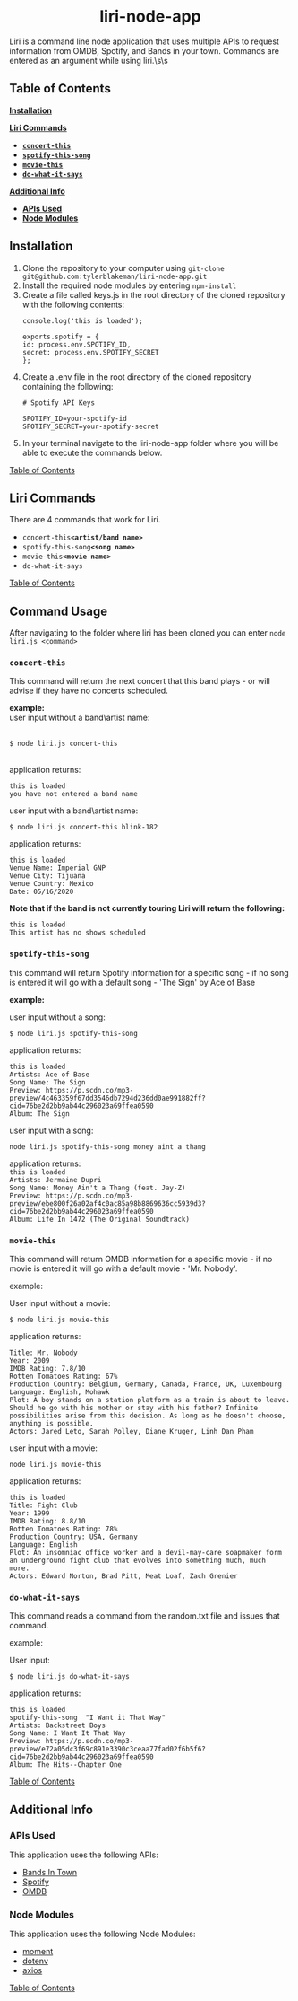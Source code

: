<div align ="center"><h1>liri-node-app</h1></div>

Liri is a command line node application that uses multiple APIs to request information from OMDB, Spotify, and Bands in your town. Commands are entered as an argument while using liri.\s\s

## Table of Contents



[**Installation**](#installation)

[**Liri Commands**](#Liri-Commands)
  * [**```concert-this```**](#concert-this)
  * [**```spotify-this-song```**](#spotify-this-song)
  * [**```movie-this```**](#movie-this)
  * [**```do-what-it-says```**](#do-what-it-says)


[**Additional Info**](#Additional-Info)
  * [**APIs Used**](#APIs-Used)
  * [**Node Modules**](#Node-Modules)

## Installation ##
1. Clone the repository to your computer using ```git-clone git@github.com:tylerblakeman/liri-node-app.git```
2. Install the required node modules by entering    ```npm-install```
3. Create a file called keys.js in the root directory of the cloned repository with the following contents:
    ```
    console.log('this is loaded');
    
    exports.spotify = {
    id: process.env.SPOTIFY_ID,
    secret: process.env.SPOTIFY_SECRET
    };  
4. Create a .env file in the root directory of the cloned repository containing the following:
    ```
    # Spotify API Keys

    SPOTIFY_ID=your-spotify-id
    SPOTIFY_SECRET=your-spotify-secret
    ```
5. In your terminal navigate to the liri-node-app folder where you will be able to execute the commands below.

[Table of Contents](#Table-of-Contents)
## Liri Commands
There are 4 commands that work for Liri. 
* ```concert-this```**```<artist/band name>```**
* ```spotify-this-song```**```<song name>```**
* ```movie-this```**```<movie name>```**
* ```do-what-it-says```

[Table of Contents](#Table-of-Contents)
## Command Usage #
After navigating to the folder where liri has been cloned you can enter ```node liri.js <command>```

###  ```concert-this``` ###

This command will return the next concert that this band plays - or will advise if they have no concerts scheduled.<br>

**example:**<br>
user input without a band\artist name:  
<br>

    $ node liri.js concert-this
<br>
application returns:

    this is loaded
    you have not entered a band name
user input with a band\artist name:
<br>
    
    $ node liri.js concert-this blink-182

application returns:
    
    this is loaded
    Venue Name: Imperial GNP
    Venue City: Tijuana
    Venue Country: Mexico
    Date: 05/16/2020

**Note that if the band is not currently touring Liri will return the following:**

    this is loaded
    This artist has no shows scheduled

### ```spotify-this-song``` ###

this command will return Spotify information for a specific song - if no song is entered it will go with a default song - 'The Sign' by Ace of Base <br>

**example:** <br>

user input without a song: <br>

    $ node liri.js spotify-this-song

application returns:<br>

    this is loaded
    Artists: Ace of Base
    Song Name: The Sign
    Preview: https://p.scdn.co/mp3-preview/4c463359f67dd3546db7294d236dd0ae991882ff?cid=76be2d2bb9ab44c296023a69ffea0590
    Album: The Sign
    
user input with a song:<br>

```node liri.js spotify-this-song money aint a thang```<br>

application returns: <br>
```this is loaded```<br>
```Artists: Jermaine Dupri```<br>
```Song Name: Money Ain't a Thang (feat. Jay-Z)```<br>
```Preview: https://p.scdn.co/mp3-preview/ebe800f26a02af4c0ac85a98b8869636cc5939d3?cid=76be2d2bb9ab44c296023a69ffea0590```<br>
```Album: Life In 1472 (The Original Soundtrack)```<br>


### ```movie-this``` ###

This command will return OMDB information for a specific movie - if no movie is entered it will go with a default movie - 'Mr. Nobody'. 

example: 

User input without a movie: 

    $ node liri.js movie-this

application returns:

    Title: Mr. Nobody
    Year: 2009
    IMDB Rating: 7.8/10
    Rotten Tomatoes Rating: 67%
    Production Country: Belgium, Germany, Canada, France, UK, Luxembourg
    Language: English, Mohawk
    Plot: A boy stands on a station platform as a train is about to leave. Should he go with his mother or stay with his father? Infinite 
    possibilities arise from this decision. As long as he doesn't choose, anything is possible.
    Actors: Jared Leto, Sarah Polley, Diane Kruger, Linh Dan Pham

user input with a movie:

    node liri.js movie-this

application returns: 
    
    this is loaded
    Title: Fight Club
    Year: 1999
    IMDB Rating: 8.8/10
    Rotten Tomatoes Rating: 78%
    Production Country: USA, Germany
    Language: English
    Plot: An insomniac office worker and a devil-may-care soapmaker form an underground fight club that evolves into something much, much 
    more.
    Actors: Edward Norton, Brad Pitt, Meat Loaf, Zach Grenier


###  ```do-what-it-says``` ###

This command reads a command from the random.txt file and issues that command.

example:

User input: 

    $ node liri.js do-what-it-says

application returns:

    this is loaded
    spotify-this-song  "I Want it That Way"
    Artists: Backstreet Boys
    Song Name: I Want It That Way
    Preview: https://p.scdn.co/mp3-preview/e72a05dc3f69c891e3390c3ceaa77fad02f6b5f6?cid=76be2d2bb9ab44c296023a69ffea0590
    Album: The Hits--Chapter One

[Table of Contents](#Table-of-Contents)
## Additional Info ##
### APIs Used ###

This application uses the following APIs:
* [Bands In Town](https://artists.bandsintown.com/support/public-api)
* [Spotify](https://developer.spotify.com/documentation/web-api/)
* [OMDB](http://www.omdbapi.com/)

### Node Modules ###
This application uses the following Node Modules:
* [moment](https://www.npmjs.com/package/moment)
* [dotenv](https://www.npmjs.com/package/dotenv)
* [axios](https://www.npmjs.com/package/axios)

[Table of Contents](#Table-of-Contents)